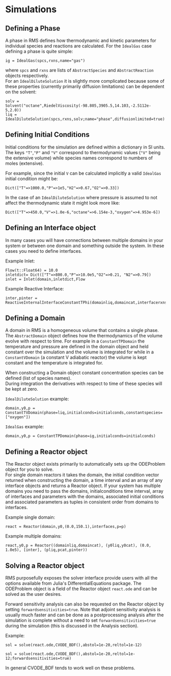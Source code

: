 # Simulations

## Defining a Phase

A phase in RMS defines how thermodynamic and kinetic parameters for individual species and reactions
are calculated.  For the `IdealGas` case defining a phase is quite simple:  

```
ig = IdealGas(spcs,rxns,name="gas")
```

where `spcs` and `rxns` are lists of `AbstractSpecies` and `AbstractReaction` objects respectively.  
For an `IdealDiluteSolution` it is slightly more complicated because some of these properties (currently
 primarily diffusion limitations) can be dependent on the solvent:  

```
solv = Solvent("octane",RiedelViscosity(-98.805,3905.5,14.103,-2.5112e-5,2.0))
liq = IdealDiluteSolution(spcs,rxns,solv;name="phase",diffusionlimited=true)
```

## Defining Initial Conditions

Initial conditions for the simulation are defined within a dictionary in SI units.  The keys `"T"`,`"P"`
and `"V"` correspond to thermodynamic values (`"V"` being the extensive volume) while species names
correspond to numbers of moles (extensive).  

For example, since the initial `V` can be calculated implicitly a valid `IdealGas` initial condition might be:  

```
Dict(["T"=>1000.0,"P"=>1e5,"H2"=>0.67,"O2"=>0.33])
```

In the case of an `IdealDiluteSolution` where pressure is assumed to not affect the thermodynamic state
it might look more like:  
```
Dict(["T"=>450.0,"V"=>1.0e-6,"octane"=>6.154e-3,"oxygen"=>4.953e-6])
```

## Defining an Interface object

In many cases you will have connections between multiple domains in your system or between one domain and something outside the system. In these cases you need to define interfaces.

Example Inlet:
```
Flow(t::Float64) = 10.0
inletdict= Dict(["T"=>800.0,"P"=>10.0e5,"O2"=>0.21, "N2"=>0.79])
inlet = Inlet(domain,inletdict,Flow
```

Example Reactive Interface:
```
inter,pinter = ReactiveInternalInterfaceConstantTPhi(domainliq,domaincat,interfacerxns,Tinter,areainter)
```

## Defining a Domain

A domain in RMS is a homogeneous volume that contains a single phase.  The `AbstractDomain` object defines how
the thermodynamics of the volume evolve with respect to time.  For example in a `ConstantTPDomain` the
temperature and pressure are defined in the domain object and held constant over the simulation and the volume
is integrated for while in a `ConstantVDomain` (a constant V adiabatic reactor) the volume is kept constant
and the temperature is integrated for.

When constructing a Domain object constant concentration species can be defined (list of species names).  
During integration the derivatives with respect to time of these species will be kept at zero.  

`IdealDiluteSolution` example:  
```
domain,y0,p = ConstantTVDomain(phase=liq,initialconds=initialconds,constantspecies=["oxygen"])
```

`IdealGas` example:  
```
domain,y0,p = ConstantTPDomain(phase=ig,initialconds=initialconds)
```


## Defining a Reactor object

The Reactor object exists primarily to automatically sets up the ODEProblem object for you to solve.  
For single domain reactors it takes the domain, the initial condition vector returned when constructing the domain, a time interval and an array of any interface objects and returns a Reactor object. If your system has multiple domains you need to pass the domains, initialconditions time interval, array of interfaces and parameters with the domains, associated initial conditions and associated parameters as tuples in consistent order from domains to interfaces.

Example single domain:  
```
react = Reactor(domain,y0,(0.0,150.1),interfaces,p=p)
```

Example multiple domains:
```
react,y0,p = Reactor((domainliq,domaincat), (y0liq,y0cat), (0.0, 1.0e5), [inter], (pliq,pcat,pinter))
```

## Solving a Reactor object

RMS purposefully exposes the solver interface provide users with all the options available from
Julia's DifferentialEquations package.  The ODEProblem object is a field of the Reactor
object `react.ode` and can be solved as the user desires.

Forward sensitivity analysis can also be requested on the Reactor object by setting `forwardsensitivities=true`. Note that adjoint sensitivity analysis is usually much faster and can be done as a postprocessing analysis after the simulation is complete without a need to set `forwardsensitivities=true` during the simulation (this is discussed in the Analysis section). 

Example:

```
sol = solve(react.ode,CVODE_BDF(),abstol=1e-20,reltol=1e-12)
```

```
sol = solve(react.ode,CVODE_BDF(),abstol=1e-20,reltol=1e-12;forwardsensitivities=true)
```

In general CVODE_BDF tends to work well on these problems.  
